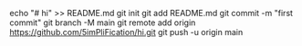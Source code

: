 echo "# hi" >> README.md
git init
git add README.md
git commit -m "first commit"
git branch -M main
git remote add origin https://github.com/5imPliFication/hi.git
git push -u origin main
